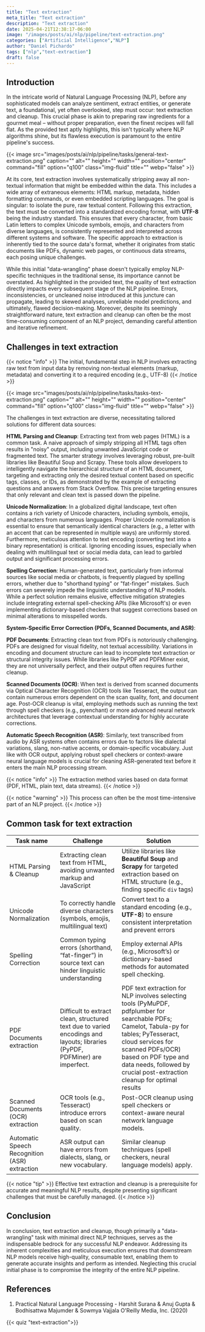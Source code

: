 ```yaml
---
title: "Text extraction"
meta_title: "Text extraction"
description: "Text extraction"
date: 2025-04-21T12:38:17-06:00
image: "/images/posts/ai/nlp/pipeline/text-extraction.png"
categories: ["Artificial Intelligence","NLP"]
author: "Daniel Pichardo"
tags: ["nlp","text-extraction"]
draft: false
---
```


## Introduction

In the intricate world of Natural Language Processing (NLP), before any sophisticated models can analyze sentiment, extract entities, or generate text, a foundational, yet often overlooked, step must occur: text extraction and cleanup. This crucial phase is akin to preparing raw ingredients for a gourmet meal – without proper preparation, even the finest recipes will fall flat. As the provided text aptly highlights, this isn't typically where NLP algorithms shine, but its flawless execution is paramount to the entire pipeline's success.

{{< image src="images/posts/ai/nlp/pipeline/tasks/general-text-extraction.png" caption="" alt="" height="" width="" position="center" command="fill" option="q100" class="img-fluid" title=""  webp="false" >}}

At its core, text extraction involves systematically stripping away all non-textual information that might be embedded within the data. This includes a wide array of extraneous elements: HTML markup, metadata, hidden formatting commands, or even embedded scripting languages. The goal is singular: to isolate the pure, raw textual content. Following this extraction, the text must be converted into a standardized encoding format, with **UTF-8** being the industry standard. This ensures that every character, from basic Latin letters to complex Unicode symbols, emojis, and characters from diverse languages, is consistently represented and interpreted across different systems and software. The specific approach to extraction is inherently tied to the source data's format, whether it originates from static documents like PDFs, dynamic web pages, or continuous data streams, each posing unique challenges.

While this initial "data-wrangling" phase doesn't typically employ NLP-specific techniques in the traditional sense, its importance cannot be overstated. As highlighted in the provided text, the quality of text extraction directly impacts every subsequent stage of the NLP pipeline. Errors, inconsistencies, or uncleaned noise introduced at this juncture can propagate, leading to skewed analyses, unreliable model predictions, and ultimately, flawed decision-making. Moreover, despite its seemingly straightforward nature, text extraction and cleanup can often be the most time-consuming component of an NLP project, demanding careful attention and iterative refinement.

## Challenges in text extraction

{{< notice "info" >}}
The initial, fundamental step in NLP involves extracting raw text from input data by removing non-textual elements (markup, metadata) and converting it to a required encoding (e.g., UTF-8)
{{< /notice >}}


{{< image src="images/posts/ai/nlp/pipeline/tasks/tasks-text-extraction.png" caption="" alt="" height="" width="" position="center" command="fill" option="q100" class="img-fluid" title=""  webp="false" >}}


The challenges in text extraction are diverse, necessitating tailored solutions for different data sources:

**HTML Parsing and Cleanup**: Extracting text from web pages (HTML) is a common task. A naive approach of simply stripping all HTML tags often results in "noisy" output, including unwanted JavaScript code or fragmented text. The smarter strategy involves leveraging robust, pre-built libraries like Beautiful Soup and Scrapy. These tools allow developers to intelligently navigate the hierarchical structure of an HTML document, targeting and extracting only the desired textual content based on specific tags, classes, or IDs, as demonstrated by the example of extracting questions and answers from Stack Overflow. This precise targeting ensures that only relevant and clean text is passed down the pipeline.


**Unicode Normalization**: In a globalized digital landscape, text often contains a rich variety of Unicode characters, including symbols, emojis, and characters from numerous languages. Proper Unicode normalization is essential to ensure that semantically identical characters (e.g., a letter with an accent that can be represented in multiple ways) are uniformly stored. Furthermore, meticulous attention to text encoding (converting text into a binary representation) is critical. Ignoring encoding issues, especially when dealing with multilingual text or social media data, can lead to garbled output and significant processing errors.


**Spelling Correction**: Human-generated text, particularly from informal sources like social media or chatbots, is frequently plagued by spelling errors, whether due to "shorthand typing" or "fat-finger" mistakes. Such errors can severely impede the linguistic understanding of NLP models. While a perfect solution remains elusive, effective mitigation strategies include integrating external spell-checking APIs (like Microsoft's) or even implementing dictionary-based checkers that suggest corrections based on minimal alterations to misspelled words.

**System-Specific Error Correction (PDFs, Scanned Documents, and ASR)**:

**PDF Documents**: Extracting clean text from PDFs is notoriously challenging. PDFs are designed for visual fidelity, not textual accessibility. Variations in encoding and document structure can lead to incomplete text extraction or structural integrity issues. While libraries like PyPDF and PDFMiner exist, they are not universally perfect, and their output often requires further cleanup.

**Scanned Documents (OCR)**: When text is derived from scanned documents via Optical Character Recognition (OCR) tools like Tesseract, the output can contain numerous errors dependent on the scan quality, font, and document age. Post-OCR cleanup is vital, employing methods such as running the text through spell checkers (e.g., pyenchant) or more advanced neural network architectures that leverage contextual understanding for highly accurate corrections.

**Automatic Speech Recognition (ASR)**: Similarly, text transcribed from audio by ASR systems often contains errors due to factors like dialectal variations, slang, non-native accents, or domain-specific vocabulary. Just like with OCR output, applying robust spell checkers or context-aware neural language models is crucial for cleaning ASR-generated text before it enters the main NLP processing stream.

{{< notice "info" >}}
The extraction method varies based on data format (PDF, HTML, plain text, data streams).
{{< /notice >}}

{{< notice "warning" >}}
This process can often be the most time-intensive part of an NLP project.
{{< /notice >}}

## Common task for text extraction


| Task name                                     | Challenge                                                                                                                   | Solution                                                                                                                           |
| --------------------------------------------- | --------------------------------------------------------------------------------------------------------------------------- | ---------------------------------------------------------------------------------------------------------------------------------- |
| HTML Parsing & Cleanup                        | Extracting clean text from HTML, avoiding unwanted markup and JavaScript                                                    | Utilize libraries like **Beautiful Soup** and **Scrapy** for targeted extraction based on HTML structure (e.g., finding specific `div` tags) |
| Unicode Normalization                         | To correctly handle diverse characters (symbols, emojis, multilingual text)                                                 | Convert text to a standard encoding (e.g., **UTF-8**) to ensure consistent interpretation and prevent errors                           |
| Spelling Correction                           | Common typing errors (shorthand, “fat-finger”) in source text can hinder linguistic understanding                           | Employ external APIs (e.g., Microsoft’s) or dictionary-based methods for automated spell checking.                                 |
| PDF Documents extraction                      | Difficult to extract clean, structured text due to varied encodings and layouts; libraries (PyPDF, PDFMiner) are imperfect. | PDF text extraction for NLP involves selecting tools (PyMuPDF, pdfplumber for searchable PDFs; Camelot, Tabula-py for tables; PyTesseract, cloud services for scanned PDFs/OCR) based on PDF type and data needs, followed by crucial post-extraction cleanup for optimal results                                                                                                                                   |
| Scanned Documents (OCR) extraction            | OCR tools (e.g., Tesseract) introduce errors based on scan quality.                                                         | Post-OCR cleanup using spell checkers or context-aware neural network language models.                                             |
| Automatic Speech Recognition (ASR) extraction | ASR output can have errors from dialects, slang, or new vocabulary.                                                         | Similar cleanup techniques (spell checkers, neural language models) apply.                                                         |     

{{< notice "tip" >}}
Effective text extraction and cleanup is a prerequisite for accurate and meaningful NLP results, despite presenting significant challenges that must be carefully managed.
{{< /notice >}}

## Conclusion

In conclusion, text extraction and cleanup, though primarily a "data-wrangling" task with minimal direct NLP techniques, serves as the indispensable bedrock for any successful NLP endeavor. Addressing its inherent complexities and meticulous execution ensures that downstream NLP models receive high-quality, consumable text, enabling them to generate accurate insights and perform as intended. Neglecting this crucial initial phase is to compromise the integrity of the entire NLP pipeline.



## References

1. Practical Natural Language Processing - Harshit Surana & Anuj Gupta & Bodhisattwa Majumder & Sowmya Vajjala O'Reilly Media, Inc. (2020)


{{< quiz "text-extraction">}}
